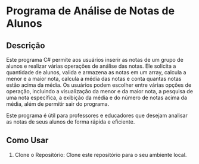 # Programa de Análise de Notas de Alunos

## Descrição
Este programa C# permite aos usuários inserir as notas de um grupo de alunos e realizar várias operações de análise das notas. Ele solicita a quantidade de alunos, valida e armazena as notas em um array, calcula a menor e a maior nota, calcula a média das notas e conta quantas notas estão acima da média. Os usuários podem escolher entre várias opções de operação, incluindo a visualização da menor e da maior nota, a pesquisa de uma nota específica, a exibição da média e do número de notas acima da média, além de permitir sair do programa.

Este programa é útil para professores e educadores que desejam analisar as notas de seus alunos de forma rápida e eficiente.

## Como Usar
1. Clone o Repositório: Clone este repositório para o seu ambiente local.

